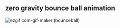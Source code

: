 
## zero gravity bounce ball animation

![ezgif com-gif-maker (bounceball)](https://user-images.githubusercontent.com/67679081/102174725-710a5b80-3ee1-11eb-8c0e-6f50db8a1212.gif)

